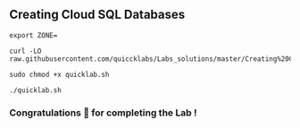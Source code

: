 ## Creating Cloud SQL Databases

```
export ZONE=

curl -LO raw.githubusercontent.com/quiccklabs/Labs_solutions/master/Creating%20Cloud%20SQL%20Databases/quicklab.sh

sudo chmod +x quicklab.sh

./quicklab.sh

```

### Congratulations 🎉 for completing the Lab !
